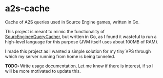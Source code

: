 # a2s-cache
Cache of A2S queries used in Source Engine games, written in Go.

This project is meant to mimic the functionality of [SourcEngineeQueryCacher](https://github.com/hyperxpro/SourceEngineQueryCacher/), 
but written in Go, as I found it wasteful to run a high-level language for this purpose (JVM itself uses about 100MB
of RAM).

I made this project as I wanted a simple solution for my tiny VPS through which my server running from home is
being tunneled.

**TODO:** Write usage documentation. Let me know if there is interest, if so I will be more motivated to update this.
